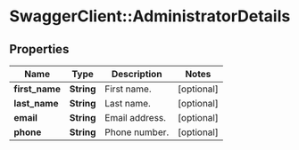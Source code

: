# SwaggerClient::AdministratorDetails

## Properties
Name | Type | Description | Notes
------------ | ------------- | ------------- | -------------
**first_name** | **String** | First name. | [optional] 
**last_name** | **String** | Last name. | [optional] 
**email** | **String** | Email address. | [optional] 
**phone** | **String** | Phone number. | [optional] 


